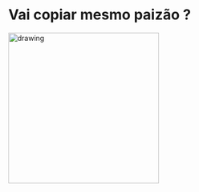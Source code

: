 # Vai copiar mesmo paizão ?
<img src="https://media1.tenor.com/m/PRGxabzmNjMAAAAd/black.gif" alt="drawing" width="300"/>
